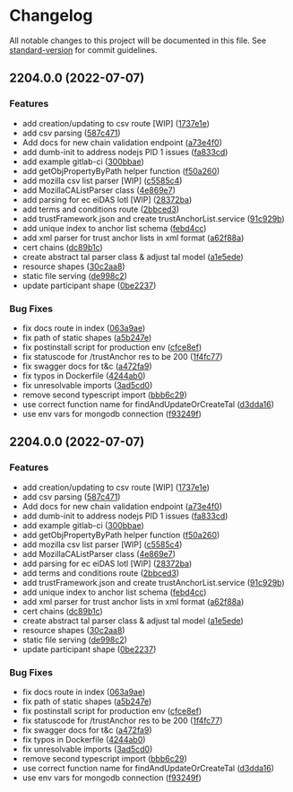 # Changelog

All notable changes to this project will be documented in this file. See [standard-version](https://github.com/conventional-changelog/standard-version) for commit guidelines.

## 2204.0.0 (2022-07-07)


### Features

* add creation/updating to csv route [WIP] ([1737e1e](https://gitlab.com/gaia-x/lab/compliance/gx-registry/commit/1737e1ea9c16ff0604c2803555af041057cd735a))
* add csv parsing ([587c471](https://gitlab.com/gaia-x/lab/compliance/gx-registry/commit/587c47175c51d03f7e99ece5f8ec79f6291157fb))
* Add docs for new chain validation endpoint ([a73e4f0](https://gitlab.com/gaia-x/lab/compliance/gx-registry/commit/a73e4f0dc52bf2c0202bb137c70e17f5361ef475))
* add dumb-init to address nodejs PID 1 issues ([fa833cd](https://gitlab.com/gaia-x/lab/compliance/gx-registry/commit/fa833cd19d9be05ae26cd27f8c2bd2fe013e043e))
* add example gitlab-ci ([300bbae](https://gitlab.com/gaia-x/lab/compliance/gx-registry/commit/300bbae0afc9653add9af5db50d44b0f2da12fb3))
* add getObjPropertyByPath helper function ([f50a260](https://gitlab.com/gaia-x/lab/compliance/gx-registry/commit/f50a2600766bd0a2f078e00388a389bca08dadb6))
* add mozilla csv list parser [WIP] ([c5585c4](https://gitlab.com/gaia-x/lab/compliance/gx-registry/commit/c5585c4d5b17173ca6d87838f7518b3bc74a62e7))
* add MozillaCAListParser class ([4e869e7](https://gitlab.com/gaia-x/lab/compliance/gx-registry/commit/4e869e7f4fc06c094bbab5ebf0d9cd5e8f532e26))
* add parsing for ec eiDAS lotl [WIP] ([28372ba](https://gitlab.com/gaia-x/lab/compliance/gx-registry/commit/28372babe50ac7dee0fe7fa54feabdddfac2f8d8))
* add terms and conditions route ([2bbced3](https://gitlab.com/gaia-x/lab/compliance/gx-registry/commit/2bbced355b969b8db6018c8e902e8130779cb3e3))
* add trustFramework.json and create trustAnchorList.service ([91c929b](https://gitlab.com/gaia-x/lab/compliance/gx-registry/commit/91c929b28f029f9d0666ed99f06c95aaf153bacb))
* add unique index to anchor list schema ([febd4cc](https://gitlab.com/gaia-x/lab/compliance/gx-registry/commit/febd4ccae8dc8bf8d3c3f4006a9e87de334a17f5))
* add xml parser for trust anchor lists in xml format ([a62f88a](https://gitlab.com/gaia-x/lab/compliance/gx-registry/commit/a62f88a2581fcaf5da260ed2d7fd428fcf9b8f28))
* cert chains ([dc89b1c](https://gitlab.com/gaia-x/lab/compliance/gx-registry/commit/dc89b1c2f1d383ade1b0f4b01cabe52e1fa66900))
* create abstract tal parser class & adjust tal model ([a1e5ede](https://gitlab.com/gaia-x/lab/compliance/gx-registry/commit/a1e5edea09c77f04b27853367fba1575871f45fd))
* resource shapes ([30c2aa8](https://gitlab.com/gaia-x/lab/compliance/gx-registry/commit/30c2aa8a763462690a42193fa09458968ce33bb6))
* static file serving ([de998c2](https://gitlab.com/gaia-x/lab/compliance/gx-registry/commit/de998c234a5ea8a24e87ecf855d6ec6e07044ce5))
* update participant shape ([0be2237](https://gitlab.com/gaia-x/lab/compliance/gx-registry/commit/0be2237eec03fa3306d26c691342d3bed2910a9a))


### Bug Fixes

* fix docs route in index ([063a9ae](https://gitlab.com/gaia-x/lab/compliance/gx-registry/commit/063a9aef7c09a871ff61fec1c7e2a67d8cf99374))
* fix path of static shapes ([a5b247e](https://gitlab.com/gaia-x/lab/compliance/gx-registry/commit/a5b247e82e8bc32f624257bef828880b829a85d8))
* fix postinstall script for production env ([cfce8ef](https://gitlab.com/gaia-x/lab/compliance/gx-registry/commit/cfce8ef8bc12229e2051f57f859773fb4a85dc59))
* fix statuscode for /trustAnchor res to be 200 ([1f4fc77](https://gitlab.com/gaia-x/lab/compliance/gx-registry/commit/1f4fc77a92122a5101ce551d980fb430db7e180a))
* fix swagger docs for t&c ([a472fa9](https://gitlab.com/gaia-x/lab/compliance/gx-registry/commit/a472fa926be666b59ed7c7e167f07be89689dc71))
* fix typos in Dockerfile ([4244ab0](https://gitlab.com/gaia-x/lab/compliance/gx-registry/commit/4244ab0041eadeca4fac3e042f55cd6638befef8))
* fix unresolvable imports ([3ad5cd0](https://gitlab.com/gaia-x/lab/compliance/gx-registry/commit/3ad5cd009c227e1c1a62e858fe3de99191882748))
* remove second typescript import ([bbb6c29](https://gitlab.com/gaia-x/lab/compliance/gx-registry/commit/bbb6c29bc5fc3ef92e5cbba7323449373268415a))
* use correct function name for findAndUpdateOrCreateTal ([d3dda16](https://gitlab.com/gaia-x/lab/compliance/gx-registry/commit/d3dda16f992ad183a7ddb01ea3969707603dd2ae))
* use env vars for mongodb connection ([f93249f](https://gitlab.com/gaia-x/lab/compliance/gx-registry/commit/f93249fa19f4c0005496f1b5f8db578036f6ed2b))

## 2204.0.0 (2022-07-07)


### Features

* add creation/updating to csv route [WIP] ([1737e1e](https://gitlab.com/gaia-x/lab/compliance/gx-registry/commit/1737e1ea9c16ff0604c2803555af041057cd735a))
* add csv parsing ([587c471](https://gitlab.com/gaia-x/lab/compliance/gx-registry/commit/587c47175c51d03f7e99ece5f8ec79f6291157fb))
* Add docs for new chain validation endpoint ([a73e4f0](https://gitlab.com/gaia-x/lab/compliance/gx-registry/commit/a73e4f0dc52bf2c0202bb137c70e17f5361ef475))
* add dumb-init to address nodejs PID 1 issues ([fa833cd](https://gitlab.com/gaia-x/lab/compliance/gx-registry/commit/fa833cd19d9be05ae26cd27f8c2bd2fe013e043e))
* add example gitlab-ci ([300bbae](https://gitlab.com/gaia-x/lab/compliance/gx-registry/commit/300bbae0afc9653add9af5db50d44b0f2da12fb3))
* add getObjPropertyByPath helper function ([f50a260](https://gitlab.com/gaia-x/lab/compliance/gx-registry/commit/f50a2600766bd0a2f078e00388a389bca08dadb6))
* add mozilla csv list parser [WIP] ([c5585c4](https://gitlab.com/gaia-x/lab/compliance/gx-registry/commit/c5585c4d5b17173ca6d87838f7518b3bc74a62e7))
* add MozillaCAListParser class ([4e869e7](https://gitlab.com/gaia-x/lab/compliance/gx-registry/commit/4e869e7f4fc06c094bbab5ebf0d9cd5e8f532e26))
* add parsing for ec eiDAS lotl [WIP] ([28372ba](https://gitlab.com/gaia-x/lab/compliance/gx-registry/commit/28372babe50ac7dee0fe7fa54feabdddfac2f8d8))
* add terms and conditions route ([2bbced3](https://gitlab.com/gaia-x/lab/compliance/gx-registry/commit/2bbced355b969b8db6018c8e902e8130779cb3e3))
* add trustFramework.json and create trustAnchorList.service ([91c929b](https://gitlab.com/gaia-x/lab/compliance/gx-registry/commit/91c929b28f029f9d0666ed99f06c95aaf153bacb))
* add unique index to anchor list schema ([febd4cc](https://gitlab.com/gaia-x/lab/compliance/gx-registry/commit/febd4ccae8dc8bf8d3c3f4006a9e87de334a17f5))
* add xml parser for trust anchor lists in xml format ([a62f88a](https://gitlab.com/gaia-x/lab/compliance/gx-registry/commit/a62f88a2581fcaf5da260ed2d7fd428fcf9b8f28))
* cert chains ([dc89b1c](https://gitlab.com/gaia-x/lab/compliance/gx-registry/commit/dc89b1c2f1d383ade1b0f4b01cabe52e1fa66900))
* create abstract tal parser class & adjust tal model ([a1e5ede](https://gitlab.com/gaia-x/lab/compliance/gx-registry/commit/a1e5edea09c77f04b27853367fba1575871f45fd))
* resource shapes ([30c2aa8](https://gitlab.com/gaia-x/lab/compliance/gx-registry/commit/30c2aa8a763462690a42193fa09458968ce33bb6))
* static file serving ([de998c2](https://gitlab.com/gaia-x/lab/compliance/gx-registry/commit/de998c234a5ea8a24e87ecf855d6ec6e07044ce5))
* update participant shape ([0be2237](https://gitlab.com/gaia-x/lab/compliance/gx-registry/commit/0be2237eec03fa3306d26c691342d3bed2910a9a))


### Bug Fixes

* fix docs route in index ([063a9ae](https://gitlab.com/gaia-x/lab/compliance/gx-registry/commit/063a9aef7c09a871ff61fec1c7e2a67d8cf99374))
* fix path of static shapes ([a5b247e](https://gitlab.com/gaia-x/lab/compliance/gx-registry/commit/a5b247e82e8bc32f624257bef828880b829a85d8))
* fix postinstall script for production env ([cfce8ef](https://gitlab.com/gaia-x/lab/compliance/gx-registry/commit/cfce8ef8bc12229e2051f57f859773fb4a85dc59))
* fix statuscode for /trustAnchor res to be 200 ([1f4fc77](https://gitlab.com/gaia-x/lab/compliance/gx-registry/commit/1f4fc77a92122a5101ce551d980fb430db7e180a))
* fix swagger docs for t&c ([a472fa9](https://gitlab.com/gaia-x/lab/compliance/gx-registry/commit/a472fa926be666b59ed7c7e167f07be89689dc71))
* fix typos in Dockerfile ([4244ab0](https://gitlab.com/gaia-x/lab/compliance/gx-registry/commit/4244ab0041eadeca4fac3e042f55cd6638befef8))
* fix unresolvable imports ([3ad5cd0](https://gitlab.com/gaia-x/lab/compliance/gx-registry/commit/3ad5cd009c227e1c1a62e858fe3de99191882748))
* remove second typescript import ([bbb6c29](https://gitlab.com/gaia-x/lab/compliance/gx-registry/commit/bbb6c29bc5fc3ef92e5cbba7323449373268415a))
* use correct function name for findAndUpdateOrCreateTal ([d3dda16](https://gitlab.com/gaia-x/lab/compliance/gx-registry/commit/d3dda16f992ad183a7ddb01ea3969707603dd2ae))
* use env vars for mongodb connection ([f93249f](https://gitlab.com/gaia-x/lab/compliance/gx-registry/commit/f93249fa19f4c0005496f1b5f8db578036f6ed2b))
